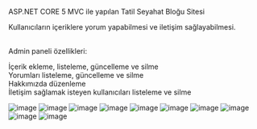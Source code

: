 ASP.NET CORE 5 MVC ile yapılan Tatil Seyahat Bloğu Sitesi<br>

Kullanıcıların içeriklere yorum yapabilmesi ve iletişim sağlayabilmesi.<br><br>


Admin paneli özellikleri:

İçerik ekleme, listeleme, güncelleme ve silme <br>
Yorumları listeleme, güncelleme ve silme<br>
Hakkımızda düzenleme<br>
İletişim sağlamak isteyen kullanıcıları listeleme ve silme<br>


![image](https://user-images.githubusercontent.com/73286476/192392893-92af37c8-b4e6-444b-afa9-c0df5896aac5.png)
![image](https://user-images.githubusercontent.com/73286476/192392960-09c78057-f149-488f-80db-0eab5221b461.png)
![image](https://user-images.githubusercontent.com/73286476/192393305-323d877d-e082-4f67-88a5-96fc905b1a84.png)
![image](https://user-images.githubusercontent.com/73286476/192393047-9333899d-6d53-4a67-a44a-7cd034fed459.png)
![image](https://user-images.githubusercontent.com/73286476/192535385-2611f4c9-e470-436f-b952-dc56853d50a8.png)
![image](https://user-images.githubusercontent.com/73286476/192393095-efaade06-8391-48de-a07e-cb0083e9f5f7.png)
![image](https://user-images.githubusercontent.com/73286476/192393132-d8ad9069-afe5-4dd2-8036-c0b2c04bac2c.png)
![image](https://user-images.githubusercontent.com/73286476/192393180-9ec65430-fb8c-4b34-95a5-0745a1a03f8c.png)
![image](https://user-images.githubusercontent.com/73286476/192534922-a3e05d3f-4a5b-4aa6-a2d2-5a52dd3315a8.png)
![image](https://user-images.githubusercontent.com/73286476/192535061-1e6d4d3e-e360-45eb-bf38-19677f363332.png)

